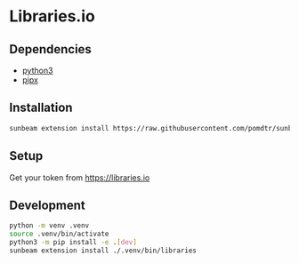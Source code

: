 # Libraries.io

## Dependencies

- [python3](https://www.python.org/)
- [pipx](https://pipx.pypa.io/stable/)

## Installation

```bash
sunbeam extension install https://raw.githubusercontent.com/pomdtr/sunbeam-libraries/main/libraries.sh
```

## Setup

Get your token from <https://libraries.io>

## Development

```sh
python -m venv .venv
source .venv/bin/activate
python3 -m pip install -e .[dev]
sunbeam extension install ./.venv/bin/libraries
```
